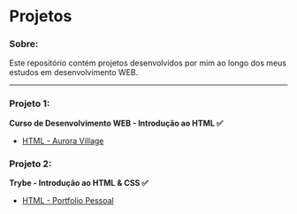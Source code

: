 # Projetos

### Sobre:

Este repositório contém projetos desenvolvidos por mim ao longo dos meus estudos em desenvolvimento WEB.

<hr />

### Projeto 1:
<strong>Curso de Desenvolvimento WEB - Introdução ao HTML ✅ </strong>
<ul>
<li><a href="https://lucasSGomide.github.io/Aurora_Village_HTML" rel="nofollow">HTML - Aurora Village</a></li>
</ul>

### Projeto 2:
<strong>Trybe - Introdução ao HTML & CSS ✅ </strong>
<ul>
<li><a href="https://lucasSGomide.github.io/Portfolio_Pessoal" rel="nofollow">HTML - Portfolio Pessoal</a></li>
</ul>
